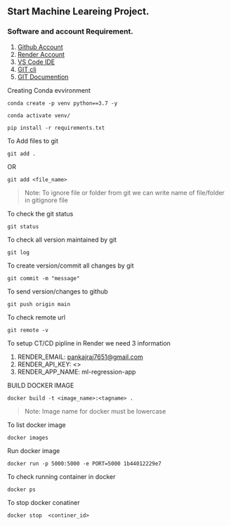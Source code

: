 ## Start Machine Leareing Project.

### Software and account Requirement.

1. [Github Account](https://github.com)
2. [Render Account](https://dashboard.render.com/loging)
3. [VS Code IDE](https://code.visualstudio.com/download)
4. [GIT cli](https://git-scm.com/downloads)
5. [GIT Documention](https://git-scm.com/docs/gittutorial)

Creating Conda evvironment
```
conda create -p venv python==3.7 -y
```
```
conda activate venv/
```
```
pip install -r requirements.txt
```
To Add files to git

```
git add .
```
OR

```
git add <file_name>
```

> Note: To ignore file or folder from git we can write name of file/folder in gitignore file

To check the git status

```
git status
```
To check all version maintained by git
```
git log
```

To create version/commit all changes by git

```
git commit -m "message"
```

To send version/changes to github
```
git push origin main
```

To check remote url

```
git remote -v
```
To setup CT/CD pipline in Render we need 3 information

1. RENDER_EMAIL: pankajraj7651@gmail.com
2. RENDER_API_KEY: <>
3. RENDER_APP_NAME: ml-regression-app

BUILD DOCKER IMAGE
```
docker build -t <image_name>:<tagname> .
```
> Note: Image name for docker must be lowercase


To list docker image

```
docker images
```

Run docker image
```
docker run -p 5000:5000 -e PORT=5000 1b44012229e7  
```

To check running container in docker
```
docker ps
```

To stop docker conatiner
```
docker stop  <continer_id>
```

